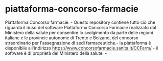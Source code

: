 # piattaforma-concorso-farmacie
Piattaforma Concorso farmacie. - 
Questo repository contiene tutto ciò che riguarda il riuso del software Piattaforma Concorso Farmacie realizzato dal Ministero della salute per consentire lo svolgimento da parte delle regioni italiane e le provincie autonome di Trento e Bolzano, del concorso straordinario per l'assegnazione di sedi farmaceutiche.- 
la piattaforma è disponibile all'indirizzo https://www.concorsofarmacie.sanita.it/CCFarm/ - 
il software è di proprietà del MInistero della salute. -
